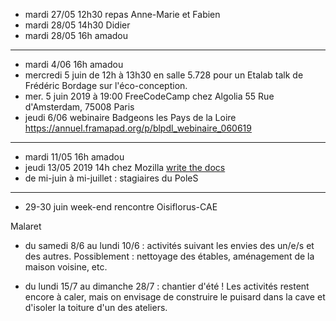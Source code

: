 - mardi 27/05 12h30 repas Anne-Marie et Fabien
- mardi 28/05 14h30 Didier
- mardi 28/05 16h amadou
---
- mardi 4/06 16h amadou
- mercredi 5 juin de 12h à 13h30 en salle 5.728 pour un Etalab talk de Frédéric Bordage sur l'éco-conception.
- mer. 5 juin 2019 à 19:00 FreeCodeCamp chez Algolia 55 Rue d'Amsterdam, 75008 Paris
- jeudi 6/06 webinaire Badgeons les Pays de la Loire https://annuel.framapad.org/p/blpdl_webinaire_060619
---
- mardi 11/05 16h amadou
- jeudi 13/05 2019 14h chez Mozilla [write the docs](https://www.meetup.com/fr-FR/Write-the-Docs-Paris/events/260964602/)
- de mi-juin à mi-juillet : stagiaires du PoleS
---
- 29-30 juin week-end rencontre Oisiflorus-CAE


Malaret
- du samedi 8/6 au lundi 10/6 : activités suivant les envies des un/e/s
et des autres. Possiblement : nettoyage des étables, aménagement de la
maison voisine, etc.

- du lundi 15/7 au dimanche 28/7 : chantier d'été ! Les activités
restent encore à caler, mais on envisage de construire le puisard dans
la cave et d'isoler la toiture d'un des ateliers. 
